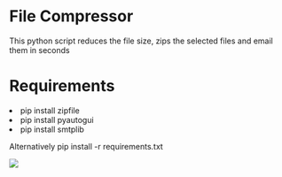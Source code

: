 # File Compressor
This python script reduces the file size, zips the selected files and email them in seconds

# Requirements
<li>pip install zipfile</li> 
<li>pip install pyautogui</li>
<li>pip install smtplib</li>
<p></p>

<p>Alternatively pip install -r requirements.txt</p>
<p></p>


![](Compressor.GIF)
